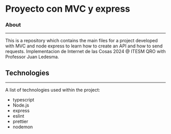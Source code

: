 # Proyecto con MVC y express
### About
***
This is a repository which contains the main files for a project developed with MVC and node express to learn how to create an API and how to send requests.
Implementacion de Internet de las Cosas 2024 @ ITESM QRO with Professor Juan Ledesma.
## Technologies
***
A list of technologies used within the project:
* typescript
* Node.js
* express
* eslint
* prettier
* nodemon
